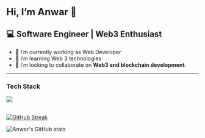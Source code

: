 <h1 style=font-size:25px>Hi, I’m Anwar 👋</h1> 

##  💻  Software Engineer | Web3 Enthusiast
- 🔭 I’m currently working as Web Developer
- 🌱 I’m learning Web 3 technologies
- 👯 I’m looking to collaborate on **Web3 and blockchain development**.
---

 <div>
<div>
  <h3> Tech Stack</h3>
  <img src=https://go-skill-icons.vercel.app/api/icons?i=ts,react,angular,js,html,css,cairo,solidity,rust,git,nodejs,npm/>
</div>
<br/>


[![GitHub Streak](https://streak-stats.demolab.com?user=zleypner&theme=neon-dark&hide_border=true)](https://git.io/streak-stats)
</div>


![Anwar's GitHub stats](https://github-readme-stats.vercel.app/api?username=zleypner&show_icons=true&theme=vue-dark)
<div></div>





<!--


Here are some ideas to get you started:

- 🔭 I’m currently working on ...
- 🌱 I’m currently learning ...
- 👯 I’m looking to collaborate on ...
- 🤔 I’m looking for help with ...
- 💬 Ask me about ...
- 📫 How to reach me: ...
- 😄 Pronouns: ...
- ⚡ Fun fact: ...
-->

